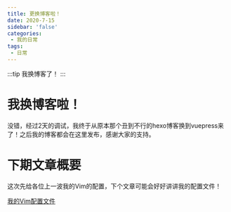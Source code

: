 ```yaml
---
title: 更换博客啦！
date: 2020-7-15
sidebar: 'false'
categories: 
 - 我的日常
tags: 
 - 日常
---
```

:::tip
我换博客了！
:::

<!-- more -->

# 我换博客啦！

没错，经过2天的调试，我终于从原本那个丑到不行的hexo博客换到vuepress来了！之后我的博客都会在这里发布，感谢大家的支持。


# 下期文章概要
这次先给各位上一波我的Vim的配置，下个文章可能会好好讲讲我的配置文件！

[我的Vim配置文件](https://github.com/KyleJKC/nvim)


